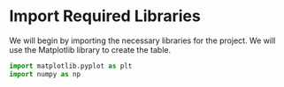 # Import Required Libraries

We will begin by importing the necessary libraries for the project. We will use the Matplotlib library to create the table.

```python
import matplotlib.pyplot as plt
import numpy as np
```
